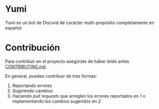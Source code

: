 # Yumi
Yumi es un bot de Discord de carácter multi-propósito completamente en español.

# Contribución
Para contribuir en el proyecto asegúrate de haber leído antes [CONTRIBUTING.md](./CONTRIBUTING.md). 

En general, puedes contribuir de tres formas:
1. Reportando errores
2. Sugiriendo cambios
3. Haciendo _pull requests_ que arreglen los errores reportados en _1_ o 
implementando los cambios sugeridos en _2_
